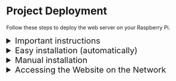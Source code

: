 # Project Deployment

Follow these steps to deploy the web server on your Raspberry Pi.


<details>
<summary style="font-size: 22px;">Important instructions</summary>

1. Enter all the commands in the terminal.

2. Sometimes you may need to use sudo for running some commands.

3. Make sure 7784 port is free and no other container or service is running on it

4. Have docker installed on your machine.

   <details>
   <summary>Docker Installation for Raspberry Pi</summary>

   1. Install Docker:
      ```
      curl -sSL https://get.docker.com | sh
      sudo usermod -aG docker $USER
      docker --version
      ```

   2. Install Docker Compose:
      ```
      sudo curl -L "https://github.com/docker/compose/releases/download/v2.12.2/docker-compose-$(uname -s)-$(uname -m)" -o /usr/local/bin/docker-compose
      sudo mv /usr/local/bin/docker-compose /usr/bin/docker-compose
      sudo chmod +x /usr/bin/docker-compose
      docker-compose --version
      ```

   For other platforms, refer to the official Docker documentation: [Install Docker](https://www.docker.com/products/docker-desktop/).

   </details>
</details>



<details>
<summary style="font-size: 22px;">Easy installation (automatically)</summary>&nbsp;

   Description:- In this method, no code is required on the server, it downloads the pre built image from Dockerhub. We just just download the docker-compose file which fetches the certi tester software images from Dockerhub and then we spin up the container.

   ```
   mkdir certi_tester
   cd certi_tester
   ```

   ```
   curl -O https://raw.githubusercontent.com/nuttysunday/certi-tester-deployment/main/easy-installation/docker-compose.yml
   ```

   ```
   docker-compose up
   ```

   Enter this into browser:-
   ```
   http://127.0.0.1:7784/
   ```

   To update the image from Docker Hub and restart the container:
   ```
   docker-compose pull
   ```

   Recreate the containers with the latest images
   ```
   docker-compose up -d --force-recreate
   ```

</details>


<details>
<summary style="font-size: 22px;">Manual installation</summary>&nbsp;

Description:- In this method, we download the code from github, and the build our images locally.

#### 1. Clone the Repository

Clone the repository to your desired location using the following command:

```
git clone https://github.com/nuttysunday/certitester-deployment.git
```

```
cd certitester-deployment
```

#### 2. Start the Containers

Builds the image from scratch and runs the container in detached mode:
```
sudo docker-compose up --build -d
```

#### 3. Access the Application on Raspberry Pi

Open your browser and navigate to:
[http://127.0.0.1:7784](http://127.0.0.1:7784)


#### 4. Updating the local images.

Take the container down and build it again
```
sudo docker-compose down
```

```
sudo docker-compose up --build -d
```
</details>

<details>
<summary style="font-size: 22px;">Accessing the Website on the Network</summary>
&nbsp;

To access the website from other devices on your network:

1. Open port 7784 on the host machine. On Raspberry Pi, this can be done using:
   ```
   sudo firewall-config
   ```
   For more details, refer to: [How to Open a Raspberry Pi Linux Port](https://raspberrypi.stackexchange.com/questions/69123/how-to-open-a-raspberry-pi-linux-port).

2. Ensure you are on the same network and your Raspberry Pi has a static IP address. 

3. Access the application using:
   ```http://<IP_ADDRESS>:7784```

Replace `<IP_ADDRESS>` with the static IP address of your Raspberry Pi.
</details>